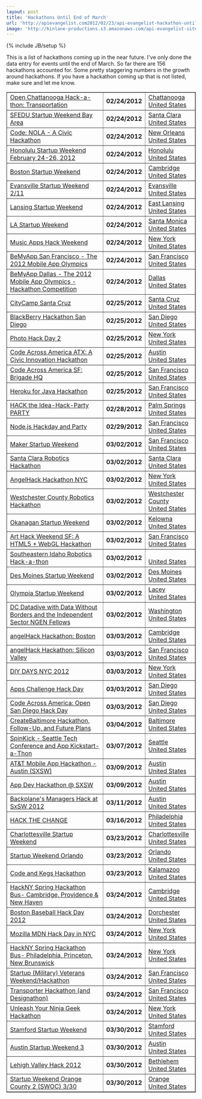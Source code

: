 ```yaml
---
layout: post
title: 'Hackathons Until End of March'
url: 'http://apievangelist.com2012/02/23/api-evangelist-hackathon-until-end-of-march/'
image: 'http://kinlane-productions.s3.amazonaws.com/api-evangelist-site/blog/Hackathon-Tag-Cloud-2.png'
---
```

{% include JB/setup %}
<p>
     This is a list of hackathons coming up in the near future. I've only done the data entry for events until the end of March. So far there are 156 hackathons accounted for. Some pretty staggering numbers in the growth around hackathons. If you have a hackathon coming up that is not listed, make sure and let me know.
</p>
<table border="1" cellspacing="5" cellpadding="5" width="100%">
     <tbody>
          <tr>
               <td>
                    <a href="/events/open_chattanooga_hackathon_transportation.php">Open Chattanooga Hack-a-thon: Transportation</a>
               </td>
               <td>
                    <strong>02/24/2012</strong>
               </td>
               <td>
                    <a href="/events/open_chattanooga_hackathon_transportation.php">Chattanooga<br />
                    United States</a>
               </td>
          </tr>
          <tr>
               <td>
                    <a href="/events/sfedu_startup_weekend_bay_area.php">SFEDU Startup Weekend Bay Area</a>
               </td>
               <td>
                    <strong>02/24/2012</strong>
               </td>
               <td>
                    <a href="/events/sfedu_startup_weekend_bay_area.php">Santa Clara<br />
                    United States</a>
               </td>
          </tr>
          <tr>
               <td>
                    <a href="/events/code_nola__a_civic_hackathon.php">Code: NOLA - A Civic Hackathon</a>
               </td>
               <td>
                    <strong>02/24/2012</strong>
               </td>
               <td>
                    <a href="/events/code_nola__a_civic_hackathon.php">New Orleans<br />
                    United States</a>
               </td>
          </tr>
          <tr>
               <td>
                    <a href="/events/honolulu_startup_weekend_february_2426_2012.php">Honolulu Startup Weekend February 24-26, 2012</a>
               </td>
               <td>
                    <strong>02/24/2012</strong>
               </td>
               <td>
                    <a href="/events/honolulu_startup_weekend_february_2426_2012.php">Honolulu<br />
                    United States</a>
               </td>
          </tr>
          <tr>
               <td>
                    <a href="/events/boston_startup_weekend.php">Boston Startup Weekend</a>
               </td>
               <td>
                    <strong>02/24/2012</strong>
               </td>
               <td>
                    <a href="/events/boston_startup_weekend.php">Cambridge<br />
                    United States</a>
               </td>
          </tr>
          <tr>
               <td>
                    <a href="/events/evansville_startup_weekend_211.php">Evansville Startup Weekend 2/11</a>
               </td>
               <td>
                    <strong>02/24/2012</strong>
               </td>
               <td>
                    <a href="/events/evansville_startup_weekend_211.php">Evansville<br />
                    United States</a>
               </td>
          </tr>
          <tr>
               <td>
                    <a href="/events/lansing_startup_weekend.php">Lansing Startup Weekend</a>
               </td>
               <td>
                    <strong>02/24/2012</strong>
               </td>
               <td>
                    <a href="/events/lansing_startup_weekend.php">East Lansing<br />
                    United States</a>
               </td>
          </tr>
          <tr>
               <td>
                    <a href="/events/la_startup_weekend.php">LA Startup Weekend</a>
               </td>
               <td>
                    <strong>02/24/2012</strong>
               </td>
               <td>
                    <a href="/events/la_startup_weekend.php">Santa Monica<br />
                    United States</a>
               </td>
          </tr>
          <tr>
               <td>
                    <a href="/events/music_apps_hack_weekend.php">Music Apps Hack Weekend</a>
               </td>
               <td>
                    <strong>02/24/2012</strong>
               </td>
               <td>
                    <a href="/events/music_apps_hack_weekend.php">New York<br />
                    United States</a>
               </td>
          </tr>
          <tr>
               <td>
                    <a href="/events/bemyapp_san_francisco__the_2012_mobile_app_olympics.php">BeMyApp San Francisco - The 2012 Mobile App Olympics</a>
               </td>
               <td>
                    <strong>02/24/2012</strong>
               </td>
               <td>
                    <a href="/events/bemyapp_san_francisco__the_2012_mobile_app_olympics.php">San Francisco<br />
                    United States</a>
               </td>
          </tr>
          <tr>
               <td>
                    <a href="/events/bemyapp_dallas__the_2012_mobile_app_olympics__hackathon_competition.php">BeMyApp Dallas - The 2012 Mobile App Olympics - Hackathon Competition</a>
               </td>
               <td>
                    <strong>02/24/2012</strong>
               </td>
               <td>
                    <a href="/events/bemyapp_dallas__the_2012_mobile_app_olympics__hackathon_competition.php">Dallas<br />
                    United States</a>
               </td>
          </tr>
          <tr>
               <td>
                    <a href="/events/citycamp_santa_cruz.php">CityCamp Santa Cruz</a>
               </td>
               <td>
                    <strong>02/25/2012</strong>
               </td>
               <td>
                    <a href="/events/citycamp_santa_cruz.php">Santa Cruz<br />
                    United States</a>
               </td>
          </tr>
          <tr>
               <td>
                    <a href="/events/blackberry_hackathon_san_diego.php">BlackBerry Hackathon San Diego</a>
               </td>
               <td>
                    <strong>02/25/2012</strong>
               </td>
               <td>
                    <a href="/events/blackberry_hackathon_san_diego.php">San Diego<br />
                    United States</a>
               </td>
          </tr>
          <tr>
               <td>
                    <a href="/events/photo_hack_day_2.php">Photo Hack Day 2</a>
               </td>
               <td>
                    <strong>02/25/2012</strong>
               </td>
               <td>
                    <a href="/events/photo_hack_day_2.php">New York<br />
                    United States</a>
               </td>
          </tr>
          <tr>
               <td>
                    <a href="/events/code_across_america_atx_a_civic_innovation_hackathon.php">Code Across America ATX: A Civic Innovation Hackathon</a>
               </td>
               <td>
                    <strong>02/25/2012</strong>
               </td>
               <td>
                    <a href="/events/code_across_america_atx_a_civic_innovation_hackathon.php">Austin<br />
                    United States</a>
               </td>
          </tr>
          <tr>
               <td>
                    <a href="/events/code_across_america_sf_brigade_hq.php">Code Across America SF: Brigade HQ</a>
               </td>
               <td>
                    <strong>02/25/2012</strong>
               </td>
               <td>
                    <a href="/events/code_across_america_sf_brigade_hq.php">San Francisco<br />
                    United States</a>
               </td>
          </tr>
          <tr>
               <td>
                    <a href="/events/heroku_for_java_hackathon.php">Heroku for Java Hackathon</a>
               </td>
               <td>
                    <strong>02/25/2012</strong>
               </td>
               <td>
                    <a href="/events/heroku_for_java_hackathon.php">San Francisco<br />
                    United States</a>
               </td>
          </tr>
          <tr>
               <td>
                    <a href="/events/hack_the_ideahackparty_party.php">HACK the Idea-Hack-Party PARTY</a>
               </td>
               <td>
                    <strong>02/28/2012</strong>
               </td>
               <td>
                    <a href="/events/hack_the_ideahackparty_party.php">Palm Springs<br />
                    United States</a>
               </td>
          </tr>
          <tr>
               <td>
                    <a href="/events/nodejs_hackday_and_party.php">Node.js Hackday and Party</a>
               </td>
               <td>
                    <strong>02/29/2012</strong>
               </td>
               <td>
                    <a href="/events/nodejs_hackday_and_party.php">San Francisco<br />
                    United States</a>
               </td>
          </tr>
          <tr>
               <td>
                    <a href="/events/maker_startup_weekend.php">Maker Startup Weekend</a>
               </td>
               <td>
                    <strong>03/02/2012</strong>
               </td>
               <td>
                    <a href="/events/maker_startup_weekend.php">San Francisco<br />
                    United States</a>
               </td>
          </tr>
          <tr>
               <td>
                    <a href="/events/santa_clara_robotics_hackathon.php">Santa Clara Robotics Hackathon</a>
               </td>
               <td>
                    <strong>03/02/2012</strong>
               </td>
               <td>
                    <a href="/events/santa_clara_robotics_hackathon.php">Santa Clara<br />
                    United States</a>
               </td>
          </tr>
          <tr>
               <td>
                    <a href="/events/angelhack_hackathon_nyc.php">AngelHack Hackathon NYC</a>
               </td>
               <td>
                    <strong>03/02/2012</strong>
               </td>
               <td>
                    <a href="/events/angelhack_hackathon_nyc.php">New York<br />
                    United States</a>
               </td>
          </tr>
          <tr>
               <td>
                    <a href="/events/westchester_county_robotics_hackathon.php">Westchester County Robotics Hackathon</a>
               </td>
               <td>
                    <strong>03/02/2012</strong>
               </td>
               <td>
                    <a href="/events/westchester_county_robotics_hackathon.php">Westchester County<br />
                    United States</a>
               </td>
          </tr>
          <tr>
               <td>
                    <a href="/events/okanagan_startup_weekend.php">Okanagan Startup Weekend</a>
               </td>
               <td>
                    <strong>03/02/2012</strong>
               </td>
               <td>
                    <a href="/events/okanagan_startup_weekend.php">Kelowna<br />
                    United States</a>
               </td>
          </tr>
          <tr>
               <td>
                    <a href="/events/art_hack_weekend_sf_a_html5__webgl_hackathon.php">Art Hack Weekend SF: A HTML5 + WebGL Hackathon</a>
               </td>
               <td>
                    <strong>03/02/2012</strong>
               </td>
               <td>
                    <a href="/events/art_hack_weekend_sf_a_html5__webgl_hackathon.php">San Francisco<br />
                    United States</a>
               </td>
          </tr>
          <tr>
               <td>
                    <a href="/events/southeastern_idaho_robotics_hackathon.php">Southeastern Idaho Robotics Hack-a-thon</a>
               </td>
               <td>
                    <strong>03/02/2012</strong>
               </td>
               <td>
                    <a href="/events/southeastern_idaho_robotics_hackathon.php"><br />
                    United States</a>
               </td>
          </tr>
          <tr>
               <td>
                    <a href="/events/des_moines_startup_weekend.php">Des Moines Startup Weekend</a>
               </td>
               <td>
                    <strong>03/02/2012</strong>
               </td>
               <td>
                    <a href="/events/des_moines_startup_weekend.php">Des Moines<br />
                    United States</a>
               </td>
          </tr>
          <tr>
               <td>
                    <a href="/events/olympia_startup_weekend.php">Olympia Startup Weekend</a>
               </td>
               <td>
                    <strong>03/02/2012</strong>
               </td>
               <td>
                    <a href="/events/olympia_startup_weekend.php">Lacey<br />
                    United States</a>
               </td>
          </tr>
          <tr>
               <td>
                    <a href="/events/dc_datadive_with_data_without_borders_and_the_independent_sector_ngen_fellows.php">DC Datadive with Data Without Borders and the Independent Sector NGEN Fellows</a>
               </td>
               <td>
                    <strong>03/02/2012</strong>
               </td>
               <td>
                    <a href="/events/dc_datadive_with_data_without_borders_and_the_independent_sector_ngen_fellows.php">Washington<br />
                    United States</a>
               </td>
          </tr>
          <tr>
               <td>
                    <a href="/events/angelhack_hackathon_boston.php">angelHack Hackathon: Boston</a>
               </td>
               <td>
                    <strong>03/03/2012</strong>
               </td>
               <td>
                    <a href="/events/angelhack_hackathon_boston.php">Cambridge<br />
                    United States</a>
               </td>
          </tr>
          <tr>
               <td>
                    <a href="/events/angelhack_hackathon_silicon_valley.php">angelHack Hackathon: Silicon Valley</a>
               </td>
               <td>
                    <strong>03/03/2012</strong>
               </td>
               <td>
                    <a href="/events/angelhack_hackathon_silicon_valley.php">San Francisco<br />
                    United States</a>
               </td>
          </tr>
          <tr>
               <td>
                    <a href="/events/diy_days_nyc_2012.php">DIY DAYS NYC 2012</a>
               </td>
               <td>
                    <strong>03/03/2012</strong>
               </td>
               <td>
                    <a href="/events/diy_days_nyc_2012.php">New York<br />
                    United States</a>
               </td>
          </tr>
          <tr>
               <td>
                    <a href="/events/apps_challenge_hack_day.php">Apps Challenge Hack Day</a>
               </td>
               <td>
                    <strong>03/03/2012</strong>
               </td>
               <td>
                    <a href="/events/apps_challenge_hack_day.php">San Diego<br />
                    United States</a>
               </td>
          </tr>
          <tr>
               <td>
                    <a href="/events/code_across_america_open_san_diego_hack_day.php">Code Across America: Open San Diego Hack Day</a>
               </td>
               <td>
                    <strong>03/03/2012</strong>
               </td>
               <td>
                    <a href="/events/code_across_america_open_san_diego_hack_day.php">San Diego<br />
                    United States</a>
               </td>
          </tr>
          <tr>
               <td>
                    <a href="/events/createbaltimore_hackathon_followup_and_future_plans.php">CreateBaltimore Hackathon, Follow-Up, and Future Plans</a>
               </td>
               <td>
                    <strong>03/04/2012</strong>
               </td>
               <td>
                    <a href="/events/createbaltimore_hackathon_followup_and_future_plans.php">Baltimore<br />
                    United States</a>
               </td>
          </tr>
          <tr>
               <td>
                    <a href="/events/spinkick__seattle_tech_conference_and_app_kickstartathon.php">SpinKick - Seattle Tech Conference and App Kickstart-a-Thon</a>
               </td>
               <td>
                    <strong>03/07/2012</strong>
               </td>
               <td>
                    <a href="/events/spinkick__seattle_tech_conference_and_app_kickstartathon.php">Seattle<br />
                    United States</a>
               </td>
          </tr>
          <tr>
               <td>
                    <a href="/events/att_mobile_app_hackathon__austin_sxsw.php">AT&amp;T Mobile App Hackathon - Austin (SXSW)</a>
               </td>
               <td>
                    <strong>03/09/2012</strong>
               </td>
               <td>
                    <a href="/events/att_mobile_app_hackathon__austin_sxsw.php">Austin<br />
                    United States</a>
               </td>
          </tr>
          <tr>
               <td>
                    <a href="/events/app_dev_hackathon__sxsw.php">App Dev Hackathon @ SXSW</a>
               </td>
               <td>
                    <strong>03/09/2012</strong>
               </td>
               <td>
                    <a href="/events/app_dev_hackathon__sxsw.php">Austin<br />
                    United States</a>
               </td>
          </tr>
          <tr>
               <td>
                    <a href="/events/backplanes_managers_hack_at_sxsw_2012.php">Backplane's Managers Hack at SxSW 2012</a>
               </td>
               <td>
                    <strong>03/11/2012</strong>
               </td>
               <td>
                    <a href="/events/backplanes_managers_hack_at_sxsw_2012.php">Austin<br />
                    United States</a>
               </td>
          </tr>
          <tr>
               <td>
                    <a href="/events/hack_the_change.php">HACK THE CHANGE</a>
               </td>
               <td>
                    <strong>03/16/2012</strong>
               </td>
               <td>
                    <a href="/events/hack_the_change.php">Philadelphia<br />
                    United States</a>
               </td>
          </tr>
          <tr>
               <td>
                    <a href="/events/charlottesville_startup_weekend.php">Charlottesville Startup Weekend</a>
               </td>
               <td>
                    <strong>03/23/2012</strong>
               </td>
               <td>
                    <a href="/events/charlottesville_startup_weekend.php">Charlottesville<br />
                    United States</a>
               </td>
          </tr>
          <tr>
               <td>
                    <a href="/events/startup_weekend_orlando.php">Startup Weekend Orlando</a>
               </td>
               <td>
                    <strong>03/23/2012</strong>
               </td>
               <td>
                    <a href="/events/startup_weekend_orlando.php">Orlando<br />
                    United States</a>
               </td>
          </tr>
          <tr>
               <td>
                    <a href="/events/code_and_kegs_hackathon.php">Code and Kegs Hackathon</a>
               </td>
               <td>
                    <strong>03/23/2012</strong>
               </td>
               <td>
                    <a href="/events/code_and_kegs_hackathon.php">Kalamazoo<br />
                    United States</a>
               </td>
          </tr>
          <tr>
               <td>
                    <a href="/events/hackny_spring_hackathon_bus_cambridge_providence__new_haven.php">HackNY Spring Hackathon Bus- Cambridge, Providence &amp; New Haven</a>
               </td>
               <td>
                    <strong>03/24/2012</strong>
               </td>
               <td>
                    <a href="/events/hackny_spring_hackathon_bus_cambridge_providence__new_haven.php">Cambridge<br />
                    United States</a>
               </td>
          </tr>
          <tr>
               <td>
                    <a href="/events/boston_baseball_hack_day_2012.php">Boston Baseball Hack Day 2012</a>
               </td>
               <td>
                    <strong>03/24/2012</strong>
               </td>
               <td>
                    <a href="/events/boston_baseball_hack_day_2012.php">Dorchester<br />
                    United States</a>
               </td>
          </tr>
          <tr>
               <td>
                    <a href="/events/mozilla_mdn_hack_day_in_nyc.php">Mozilla MDN Hack Day in NYC</a>
               </td>
               <td>
                    <strong>03/24/2012</strong>
               </td>
               <td>
                    <a href="/events/mozilla_mdn_hack_day_in_nyc.php">New York<br />
                    United States</a>
               </td>
          </tr>
          <tr>
               <td>
                    <a href="/events/hackny_spring_hackathon_bus_philadelphia_princeton_new_brunswick.php">HackNY Spring Hackathon Bus- Philadelphia, Princeton, New Brunswick</a>
               </td>
               <td>
                    <strong>03/24/2012</strong>
               </td>
               <td>
                    <a href="/events/hackny_spring_hackathon_bus_philadelphia_princeton_new_brunswick.php">New York<br />
                    United States</a>
               </td>
          </tr>
          <tr>
               <td>
                    <a href="/events/startup_military_veterans_weekendhackathon.php">Startup (Military) Veterans Weekend/Hackathon</a>
               </td>
               <td>
                    <strong>03/24/2012</strong>
               </td>
               <td>
                    <a href="/events/startup_military_veterans_weekendhackathon.php">San Francisco<br />
                    United States</a>
               </td>
          </tr>
          <tr>
               <td>
                    <a href="/events/transporter_hackathon_and_designathon.php">Transporter Hackathon (and Designathon)</a>
               </td>
               <td>
                    <strong>03/24/2012</strong>
               </td>
               <td>
                    <a href="/events/transporter_hackathon_and_designathon.php">San Francisco<br />
                    United States</a>
               </td>
          </tr>
          <tr>
               <td>
                    <a href="/events/unleash_your_ninja_geek_hackathon.php">Unleash Your Ninja Geek Hackathon</a>
               </td>
               <td>
                    <strong>03/24/2012</strong>
               </td>
               <td>
                    <a href="/events/unleash_your_ninja_geek_hackathon.php">New York<br />
                    United States</a>
               </td>
          </tr>
          <tr>
               <td>
                    <a href="/events/stamford_startup_weekend.php">Stamford Startup Weekend</a>
               </td>
               <td>
                    <strong>03/30/2012</strong>
               </td>
               <td>
                    <a href="/events/stamford_startup_weekend.php">Stamford<br />
                    United States</a>
               </td>
          </tr>
          <tr>
               <td>
                    <a href="/events/austin_startup_weekend_3.php">Austin Startup Weekend 3</a>
               </td>
               <td>
                    <strong>03/30/2012</strong>
               </td>
               <td>
                    <a href="/events/austin_startup_weekend_3.php">Austin<br />
                    United States</a>
               </td>
          </tr>
          <tr>
               <td>
                    <a href="/events/lehigh_valley_hack_2012.php">Lehigh Valley Hack 2012</a>
               </td>
               <td>
                    <strong>03/30/2012</strong>
               </td>
               <td>
                    <a href="/events/lehigh_valley_hack_2012.php">Bethlehem<br />
                    United States</a>
               </td>
          </tr>
          <tr>
               <td>
                    <a href="/events/startup_weekend_orange_county_2_swoc_330.php">Startup Weekend Orange County 2 (SWOC) 3/30</a>
               </td>
               <td>
                    <strong>03/30/2012</strong>
               </td>
               <td>
                    <a href="/events/startup_weekend_orange_county_2_swoc_330.php">Orange<br />
                    United States</a>
               </td>
          </tr>
     </tbody>
</table>
